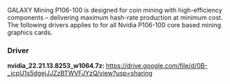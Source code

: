 GALAXY Mining P106-100 is designed for coin mining with high-efficiency components – delivering maximum hash-rate production at minimum cost.
The following drivers applies to for all Nvidia P106-100 core based mining graphics cards.


<h3>Driver</h3>

<b>nvidia_22.21.13.8253_w1064.7z: </b>https://drive.google.com/file/d/0B-_jcpU1s5dgejJJZzBTWVFJYzQ/view?usp=sharing
